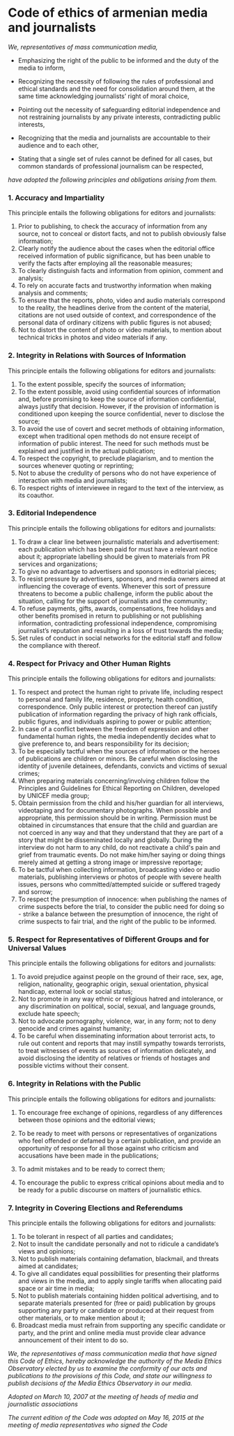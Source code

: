 # Code of ethics of armenian media and journalists


*We, representatives of mass communication media,*

- Emphasizing the right of the public to be informed and the duty of the media to inform,

- Recognizing the necessity of following the rules of professional and ethical standards and the need for consolidation around them, at the same time acknowledging journalists’ right of moral choice,

- Pointing out the necessity of safeguarding editorial independence and not restraining journalists by any private interests, contradicting public interests,

- Recognizing that the media and journalists are accountable to their audience and to each other,

- Stating that a single set of rules cannot be defined for all cases, but common standards of professional journalism can be respected,

*have adopted the following principles and obligations arising from them.*

### 1. Accuracy and Impartiality

  This principle entails the following obligations for editors and journalists:

  1. Prior to publishing, to check the accuracy of information from any source, not to conceal or distort facts, and not to publish obviously false information;
  2. Clearly notify the audience about the cases when the editorial office received information of public significance, but has been unable to verify the facts after employing all the reasonable measures;
  3. To clearly distinguish facts and information from opinion, comment and analysis;
  4. To rely on accurate facts and trustworthy information when making analysis and comments;
  5. To ensure that the reports, photo, video and audio materials correspond to the reality, the headlines derive from the content of the material, citations are not used outside of context, and correspondence of the personal data of ordinary citizens with public figures is not abused;
  6. Not to distort the content of photo or video materials, to mention about technical tricks in photos and video materials if any.
    

### 2. Integrity in Relations with Sources of Information

This principle entails the following obligations for editors and journalists:

1. To the extent possible, specify the sources of information;
2. To the extent possible, avoid using confidential sources of information and, before promising to keep the source of information confidential, always justify that decision. However, if the provision of information is conditioned upon keeping the source confidential, never to disclose the source;
3. To avoid the use of covert and secret methods of obtaining information, except when traditional open methods do not ensure receipt of information of public interest. The need for such methods must be explained and justified in the actual publication;
4. To respect the copyright, to preclude plagiarism, and to mention the sources whenever quoting or reprinting;
5. Not to abuse the credulity of persons who do not have experience of interaction with media and journalists;
6. To respect rights of interviewee in regard to the text of the interview, as its coauthor.
    

### 3. Editorial Independence

This principle entails the following obligations for editors and journalists:

1. To draw a clear line between journalistic materials and advertisement: each publication which has been paid for must have a relevant notice about it; appropriate labelling should be given to materials from PR services and organizations;
2. To give no advantage to advertisers and sponsors in editorial pieces;
3. To resist pressure by advertisers, sponsors, and media owners aimed at influencing the coverage of events. Whenever this sort of pressure threatens to become a public challenge, inform the public about the situation, calling for the support of journalists and the community;
4. To refuse payments, gifts, awards, compensations, free holidays and other benefits promised in return to publishing or not publishing information, contradicting professional independence, compromising journalist’s reputation and resulting in a loss of trust towards the media;
5. Set rules of conduct in social networks for the editorial staff and follow the compliance with thereof.
    

### 4. Respect for Privacy and Other Human Rights

This principle entails the following obligations for editors and journalists:

1. To respect and protect the human right to private life, including respect to personal and family life, residence, property, health condition, correspondence. Only public interest or protection thereof can justify publication of information regarding the privacy of high rank officials, public figures, and individuals aspiring to power or public attention;
2. In case of a conflict between the freedom of expression and other fundamental human rights, the media independently decides what to give preference to, and bears responsibility for its decision;
3. To be especially tactful when the sources of information or the heroes of publications are children or minors. Be careful when disclosing the identity of juvenile detainees, defendants, convicts and victims of sexual crimes;
4. When preparing materials concerning/involving children follow the Principles and Guidelines for Ethical Reporting on Children, developed by UNICEF media group;
5. Obtain permission from the child and his/her guardian for all interviews, videotaping and for documentary photographs. When possible and appropriate, this permission should be in writing. Permission must be obtained in circumstances that ensure that the child and guardian are not coerced in any way and that they understand that they are part of a story that might be disseminated locally and globally. During the interview do not harm to any child, do not reactivate a child's pain and grief from traumatic events. Do not make him/her saying or doing things merely aimed at getting a strong image or impressive reportage;
6. To be tactful when collecting information, broadcasting video or audio materials, publishing interviews or photos of people with severe health issues, persons who committed/attempted suicide or suffered tragedy and sorrow;
7. To respect the presumption of innocence: when publishing the names of crime suspects before the trial, to consider the public need for doing so - strike a balance between the presumption of innocence, the right of crime suspects to fair trial, and the right of the public to be informed.
    

### 5. Respect for Representatives of Different Groups and for Universal Values

This principle entails the following obligations for editors and journalists:

1. To avoid prejudice against people on the ground of their race, sex, age, religion, nationality, geographic origin, sexual orientation, physical handicap, external look or social status;
2. Not to promote in any way ethnic or religious hatred and intolerance, or any discrimination on political, social, sexual, and language grounds, exclude hate speech;
3. Not to advocate pornography, violence, war, in any form; not to deny genocide and crimes against humanity;
4. To be careful when disseminating information about terrorist acts, to rule out content and reports that may instill sympathy towards terrorists, to treat witnesses of events as sources of information delicately, and avoid disclosing the identity of relatives or friends of hostages and possible victims without their consent.
    

### 6. Integrity in Relations with the Public

This principle entails the following obligations for editors and journalists:

1. To encourage free exchange of opinions, regardless of any differences between those opinions and the editorial views;

2. To be ready to meet with persons or representatives of organizations who feel offended or defamed by a certain publication, and provide an opportunity of response for all those against who criticism and accusations have been made in the publications;

3. To admit mistakes and to be ready to correct them;

4. To encourage the public to express critical opinions about media and to be ready for a public discourse on matters of journalistic ethics.

     

### 7. Integrity in Covering Elections and Referendums

This principle entails the following obligations for editors and journalists:

1. To be tolerant in respect of all parties and candidates;
2. Not to insult the candidate personally and not to ridicule a candidate’s views and opinions;
3. Not to publish materials containing defamation, blackmail, and threats aimed at candidates;
4. To give all candidates equal possibilities for presenting their platforms and views in the media, and to apply single tariffs when allocating paid space or air time in media;
5. Not to publish materials containing hidden political advertising, and to separate materials presented for (free or paid) publication by groups supporting any party or candidate or produced at their request from other materials, or to make mention about it;
6. Broadcast media must refrain from supporting any specific candidate or party, and the print and online media must provide clear advance announcement of their intent to do so.



*We, the representatives of mass communication media that have signed this Code of Ethics, hereby acknowledge the authority of the Media Ethics Observatory elected by us to examine the conformity of our acts and publications to the provisions of this Code, and state our willingness to publish decisions of the Media Ethics Observatory in our media.*

*Adopted on March 10, 2007 at the meeting of heads of media and journalistic associations*

*The current edition of the Code was adopted on May 16, 2015 at the meeting of media representatives who signed the Code*

